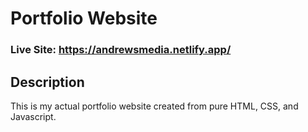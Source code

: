 # Portfolio Website
### Live Site: https://andrewsmedia.netlify.app/

## Description
This is my actual portfolio website created from pure HTML, CSS, and Javascript.

